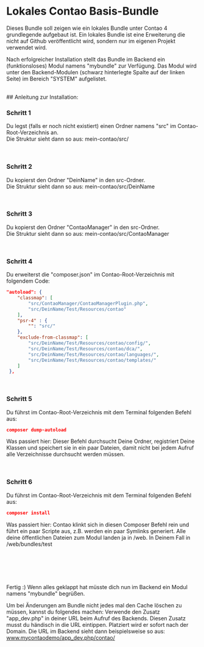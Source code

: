 # Lokales Contao Basis-Bundle



Dieses Bundle soll zeigen wie ein lokales Bundle unter Contao 4 grundlegende aufgebaut ist.
Ein lokales Bundle ist eine Erweiterung die nicht auf Github veröffentlicht wird, sondern nur im eigenen Projekt verwendet wird.

Nach erfolgreicher Installation stellt das Bundle im Backend ein (funktionsloses) Modul namens "mybundle" zur Verfügung.
Das Modul wird unter den Backend-Modulen (schwarz hinterlegte Spalte auf der linken Seite) im Bereich "SYSTEM" aufgelistet.

<br>
## Anleitung zur Installation:



### Schritt 1
Du legst (falls er noch nicht existiert) einen Ordner namens "src" im Contao-Root-Verzeichnis an.  
Die Struktur sieht dann so aus: mein-contao/src/

<br>

### Schritt 2
Du kopierst den Ordner "DeinName" in den src-Ordner.  
Die Struktur sieht dann so aus: mein-contao/src/DeinName

<br>

### Schritt 3
Du kopierst den Ordner "ContaoManager" in den src-Ordner.  
Die Struktur sieht dann so aus: mein-contao/src/ContaoManager

<br>

### Schritt 4
Du erweiterst die "composer.json" im Contao-Root-Verzeichnis mit folgendem Code:

```json
"autoload": {
	"classmap": [
		"src/ContaoManager/ContaoManagerPlugin.php",
		"src/DeinName/Test/Resources/contao"
	],
	"psr-4" : { 
		"": "src/"
	},
	"exclude-from-classmap": [
		"src/DeinName/Test/Resources/contao/config/",
		"src/DeinName/Test/Resources/contao/dca/",
		"src/DeinName/Test/Resources/contao/languages/",
		"src/DeinName/Test/Resources/contao/templates/"
	]
 },
```
<br>

### Schritt 5
Du führst im Contao-Root-Verzeichnis mit dem Terminal folgenden Befehl aus:

```json
composer dump-autoload
```

Was passiert hier: Dieser Befehl durchsucht Deine Ordner, registriert Deine Klassen und speichert sie in ein paar Dateien, damit nicht bei jedem Aufruf alle Verzeichnisse durchsucht werden müssen.


<br>

### Schritt 6
Du führst im Contao-Root-Verzeichnis mit dem Terminal folgenden Befehl aus:

```json
composer install
```

Was passiert hier: Contao klinkt sich in diesen Composer Befehl rein und führt ein paar Scripte aus, z.B. werden ein paar Symlinks generiert. Alle deine öffentlichen Dateien zum Modul landen ja in /web. In Deinem Fall in
/web/bundles/test

<br>
<br>
<br>
<br>


Fertig :)
Wenn alles geklappt hat müsste dich nun im Backend ein Modul namens "mybundle" begrüßen.



Um bei Änderungen am Bundle nicht jedes mal den Cache löschen zu müssen, kannst du folgendes machen:
Verwende den Zusatz "app_dev.php" in deiner URL beim Aufruf des Backends.
Diesen Zusatz musst du händisch in die URL eintippen.
Platziert wird er sofort nach der Domain.
Die URL im Backend sieht dann beispielsweise so aus:
www.mycontaodemo/app_dev.php/contao/


